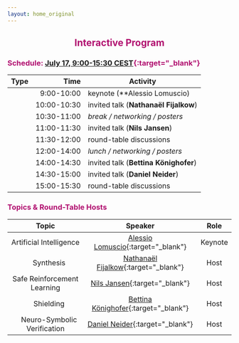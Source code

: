 ```yaml
---
layout: home_original
---
```


<link rel="stylesheet" href="https://maxcdn.bootstrapcdn.com/font-awesome/4.6.0/css/font-awesome.min.css">


## <center><span style="color:#b11170">Interactive Program</span></center>



<div class="row">
<div class="col-md-6" markdown="1">

### <span style="color:#b11170">Schedule: [July 17, 9:00-15:30 CEST](https://time.is/compare/900_7_jul_2023_in_CET/local/Melbourne/Los_Angeles/Beijing/New_York){:target="_blank"}</span>

| Type                                                                     | Time        | Activity |
|:-----------------------------------------------------------------------: | ----------: | -------- |
| <span class="text-nowrap"><i class="fa fa-slideshare fa-fw"></i> </span> |  9:00-10:00 | keynote (**Alessio Lomuscio) |
| <span class="text-nowrap"><i class="fa fa-slideshare fa-fw"></i> </span> | 10:00-10:30 | invited talk (**Nathanaël Fijalkow**) |
| <span class="text-nowrap"><i class="fa fa-coffee fa-fw"></i> </span>     | 10:30-11:00 | *break / networking / posters* |
| <span class="text-nowrap"><i class="fa fa-slideshare fa-fw"></i> </span> | 11:00-11:30 | invited talk (**Nils Jansen**) |
| <span class="text-nowrap"><i class="fa fa-group fa-fw"></i> </span>      | 11:30-12:00 | round-table discussions |
| <span class="text-nowrap"><i class="fa fa-cutlery fa-fw"></i> </span>    | 12:00-14:00 | *lunch / networking / posters* |
| <span class="text-nowrap"><i class="fa fa-slideshare fa-fw"></i> </span> | 14:00-14:30 | invited talk (**Bettina Könighofer**) |
| <span class="text-nowrap"><i class="fa fa-slideshare fa-fw"></i> </span> | 14:30-15:00 | invited talk (**Daniel Neider**) |
| <span class="text-nowrap"><i class="fa fa-group fa-fw"></i> </span>      | 15:00-15:30 | round-table discussions |

</div>
<div class="col-md-6" markdown="1">

### <span style="color:#b11170">Topics & Round-Table Hosts</span>


| Topic | Speaker | Role |
|:---------------------------:|:----------------------------------------------------------------------------------------------:|:-------:|
| Artificial Intelligence     | [Alessio Lomuscio](https://www.imperial.ac.uk/people/a.lomuscio){:target="_blank"}             | Keynote |
| Synthesis                   | [Nathanaël Fijalkow](http://games-automata-play.com/){:target="_blank"}                        | Host    |
| Safe Reinforcement Learning | [Nils Jansen](https://njansen123.github.io/){:target="_blank"}                                 | Host    |
| Shielding                   | [Bettina Könighofer](https://www.iaik.tugraz.at/person/bettina-koenighofer/){:target="_blank"} | Host    |
| Neuro-Symbolic Verification | [Daniel Neider](https://rc-trust.ai/neider/){:target="_blank"}                                 | Host    |

</div>
</div>
